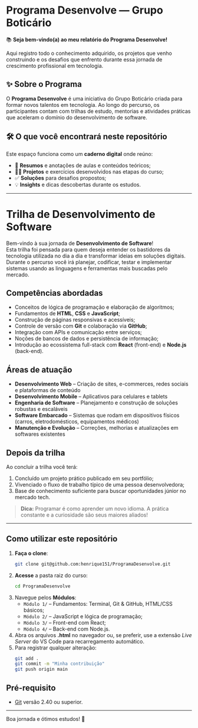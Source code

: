 # Programa Desenvolve — Grupo Boticário

📚 **Seja bem-vindo(a) ao meu relatório do Programa Desenvolve!**

Aqui registro todo o conhecimento adquirido, os projetos que venho construindo e os desafios que enfrento durante essa jornada de crescimento profissional em tecnologia.

## ✨ Sobre o Programa

O **Programa Desenvolve** é uma iniciativa do Grupo Boticário criada para formar novos talentos em tecnologia. Ao longo do percurso, os participantes contam com trilhas de estudo, mentorias e atividades práticas que aceleram o domínio do desenvolvimento de software.

## 🛠️ O que você encontrará neste repositório

Este espaço funciona como um **caderno digital** onde reúno:

- 📌 **Resumos** e anotações de aulas e conteúdos teóricos;
- 🧑‍💻 **Projetos** e exercícios desenvolvidos nas etapas do curso;
- ✅ **Soluções** para desafios propostos;
- 💡 **Insights** e dicas descobertas durante os estudos.

---

# Trilha de Desenvolvimento de Software

Bem-vindo à sua jornada de **Desenvolvimento de Software**!  
Esta trilha foi pensada para quem deseja entender os bastidores da tecnologia utilizada no dia a dia e transformar ideias em soluções digitais. Durante o percurso você irá planejar, codificar, testar e implementar sistemas usando as linguagens e ferramentas mais buscadas pelo mercado.

## Competências abordadas

- Conceitos de lógica de programação e elaboração de algoritmos;
- Fundamentos de **HTML**, **CSS** e **JavaScript**;
- Construção de páginas responsivas e acessíveis;
- Controle de versão com **Git** e colaboração via **GitHub**;
- Integração com APIs e comunicação entre serviços;
- Noções de bancos de dados e persistência de informação;
- Introdução ao ecossistema full-stack com **React** (front-end) e **Node.js** (back-end).

## Áreas de atuação

- **Desenvolvimento Web** – Criação de sites, e-commerces, redes sociais e plataformas de conteúdo
- **Desenvolvimento Mobile** – Aplicativos para celulares e tablets
- **Engenharia de Software** – Planejamento e construção de soluções robustas e escaláveis
- **Software Embarcado** – Sistemas que rodam em dispositivos físicos (carros, eletrodomésticos, equipamentos médicos)
- **Manutenção e Evolução** – Correções, melhorias e atualizações em softwares existentes

## Depois da trilha

Ao concluir a trilha você terá:

1. Concluído um projeto prático publicado em seu portfólio;
2. Vivenciado o fluxo de trabalho típico de uma pessoa desenvolvedora;
3. Base de conhecimento suficiente para buscar oportunidades júnior no mercado tech.

> **Dica:** Programar é como aprender um novo idioma. A prática constante e a curiosidade são seus maiores aliados!

---

## Como utilizar este repositório

1. **Faça o clone**:
   ```bash
   git clone git@github.com:henrique151/ProgramaDesenvolve.git
   ```
2. **Acesse** a pasta raiz do curso:
   ```bash
   cd ProgramaDesenvolve
   ```
3. Navegue pelos **Módulos**:
   - `Módulo 1/` – Fundamentos: Terminal, Git & GitHub, HTML/CSS básicos;
   - `Módulo 2/` – JavaScript e lógica de programação;
   - `Módulo 3/` – Front-end com React;
   - `Módulo 4/` – Back-end com Node.js.
4. Abra os arquivos **.html** no navegador ou, se preferir, use a extensão _Live Server_ do VS Code para recarregamento automático.
5. Para registrar qualquer alteração:
   ```bash
   git add .
   git commit -m "Minha contribuição"
   git push origin main
   ```

## Pré-requisito

- [Git](https://git-scm.com/downloads) versão 2.40 ou superior.

---

Boa jornada e ótimos estudos! 🚀
